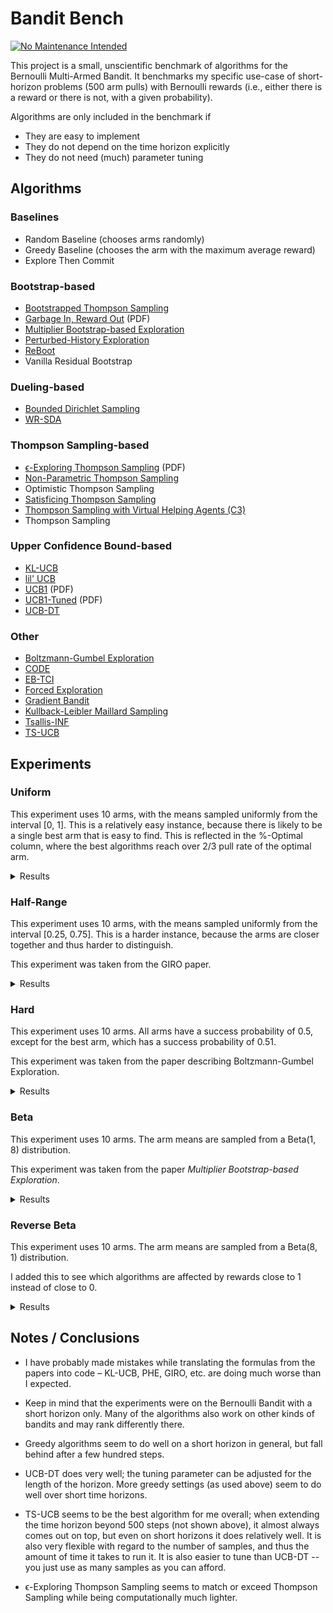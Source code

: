 # Bandit Bench

[![No Maintenance Intended](http://unmaintained.tech/badge.svg)](http://unmaintained.tech/)

This project is a small, unscientific benchmark of algorithms for the Bernoulli
Multi-Armed Bandit. It benchmarks my specific use-case of short-horizon problems
(500 arm pulls) with Bernoulli rewards (i.e., either there is a reward or there
is not, with a given probability).

Algorithms are only included in the benchmark if

- They are easy to implement
- They do not depend on the time horizon explicitly
- They do not need (much) parameter tuning

## Algorithms

### Baselines

- Random Baseline (chooses arms randomly)
- Greedy Baseline (chooses the arm with the maximum average reward)
- Explore Then Commit

### Bootstrap-based

- [Bootstrapped Thompson Sampling](https://arxiv.org/abs/1410.4009)
- [Garbage In, Reward Out](http://proceedings.mlr.press/v97/kveton19a/kveton19a.pdf) (PDF)
- [Multiplier Bootstrap-based Exploration](https://arxiv.org/abs/2302.01543)
- [Perturbed-History Exploration](https://arxiv.org/abs/1902.10089)
- [ReBoot](https://arxiv.org/abs/2002.08436)
- Vanilla Residual Bootstrap

### Dueling-based

- [Bounded Dirichlet Sampling](https://arxiv.org/abs/2111.09724)
- [WR-SDA](https://arxiv.org/abs/2010.14323)

### Thompson Sampling-based

- [ϵ-Exploring Thompson Sampling](https://proceedings.mlr.press/v202/jin23b/jin23b.pdf) (PDF)
- [Non-Parametric Thompson Sampling](https://proceedings.mlr.press/v117/riou20a.html)
- Optimistic Thompson Sampling
- [Satisficing Thompson Sampling](https://arxiv.org/abs/1704.09028)
- [Thompson Sampling with Virtual Helping Agents (C3)](https://arxiv.org/abs/2209.08197)
- Thompson Sampling

### Upper Confidence Bound-based

- [KL-UCB](https://arxiv.org/abs/1102.2490)
- [lil' UCB](https://arxiv.org/abs/1312.7308)
- [UCB1](https://homes.di.unimi.it/~cesabian/Pubblicazioni/ml-02.pdf) (PDF)
- [UCB1-Tuned](https://homes.di.unimi.it/~cesabian/Pubblicazioni/ml-02.pdf) (PDF)
- [UCB-DT](https://arxiv.org/abs/2110.02690)

### Other

- [Boltzmann-Gumbel Exploration](https://arxiv.org/abs/1705.10257)
- [CODE](https://arxiv.org/abs/2310.14751)
- [EB-TCI](https://arxiv.org/abs/2206.05979)
- [Forced Exploration](https://arxiv.org/abs/2312.07285)
- [Gradient Bandit](https://arxiv.org/abs/2402.17235)
- [Kullback-Leibler Maillard Sampling](https://arxiv.org/abs/2304.14989)
- [Tsallis-INF](https://arxiv.org/abs/1807.07623)
- [TS-UCB](https://arxiv.org/abs/2006.06372)

## Experiments

### Uniform

This experiment uses 10 arms, with the means sampled uniformly from the interval
[0, 1]. This is a relatively easy instance, because there is likely to be a
single best arm that is easy to find. This is reflected in the %-Optimal column,
where the best algorithms reach over 2/3 pull rate of the optimal arm.

<details>
<summary>Results</summary>

<!-- `> cat uniform.md` -->
<!-- BEGIN mdsh -->
| Algorithm                                                   | %-Optimal | Regret (Mean) | Regret (Median Absolute Deviation) |  Time  |
| ----------------------------------------------------------- | --------: | ------------: | ---------------------------------: | :----: |
| TS-UCB (100 samples)                                        |     71.41 |       17.4830 |                             3.3788 | 11.69s |
| TS-UCB (10 samples)                                         |     71.83 |       17.8942 |                             3.7068 | 1.21s  |
| UCB-DT (γ=1.00)                                             |     69.93 |       18.1466 |                             2.5287 | 0.53s  |
| UCB-DT (γ=0.95)                                             |     72.44 |       18.1946 |                             2.4725 | 0.52s  |
| UCB-DT (γ=0.75)                                             |     72.50 |       18.1962 |                             2.5172 | 0.53s  |
| UCB-DT (γ=0.90)                                             |     72.42 |       18.2016 |                             2.4807 | 0.53s  |
| CODE (δ=0.990)                                              |     68.91 |       18.9329 |                             2.9569 | 0.27s  |
| Greedy                                                      |     66.26 |       19.7129 |                             2.5470 | 0.03s  |
| TS-UCB (1 samples)                                          |     71.42 |       19.9900 |                             5.4217 | 0.14s  |
| Thompson Sampling with Virtual Helping Agents (Combiner C3) |     63.16 |       21.1041 |                             6.1932 | 4.11s  |
| WR-SDA                                                      |     66.87 |       23.8280 |                             5.0922 | 0.39s  |
| Optimistic Thompson Sampling                                |     68.80 |       25.6235 |                             7.1784 | 0.19s  |
| ϵ-Exploring Thompson Sampling                               |     62.82 |       27.9018 |                             9.2377 | 0.04s  |
| Thompson Sampling                                           |     66.16 |       28.8956 |                             7.1444 | 0.13s  |
| Satisficing Thompson Sampling (ϵ=0.005)                     |     65.94 |       29.0318 |                             7.1008 | 0.18s  |
| Satisficing Thompson Sampling (ϵ=0.010)                     |     65.61 |       29.3229 |                             7.0179 | 0.18s  |
| KL-UCB                                                      |     66.78 |       29.6304 |                             7.3837 | 1.46s  |
| ReBoot (r=0.25)                                             |     61.18 |       30.3599 |                             5.2731 | 0.06s  |
| CODE (δ=0.900)                                              |     54.94 |       30.6423 |                             6.5536 | 0.33s  |
| UCB1-Tuned                                                  |     62.03 |       31.6747 |                             3.6906 | 0.08s  |
| Vanilla Residual Bootstrap (init=0)                         |     59.99 |       33.1442 |                             5.4073 | 0.05s  |
| Non-Parametric Thompson Sampling                            |     63.70 |       33.7962 |                             7.1820 | 0.73s  |
| ReBoot (r=0.50)                                             |     58.58 |       34.0829 |                             5.9224 | 0.06s  |
| Bounded Dirichlet Sampling                                  |     63.86 |       34.1647 |                             7.1345 | 0.38s  |
| Satisficing Thompson Sampling (ϵ=0.050)                     |     57.19 |       35.0506 |                             6.7983 | 0.18s  |
| Multiplier Bootstrap-based Exploration                      |     60.70 |       36.1612 |                             4.2418 | 1.04s  |
| Kullback-Leibler Maillard Sampling                          |     59.67 |       37.5162 |                             8.3979 | 0.12s  |
| Perturbed-History Exploration (a=1.1)                       |     56.96 |       37.8929 |                             5.6711 | 0.14s  |
| Garbage In, Reward Out (a=0.10)                             |     57.65 |       38.7302 |                             5.2772 | 0.15s  |
| Vanilla Residual Bootstrap (init=1)                         |     59.43 |       40.6304 |                             4.7837 | 0.05s  |
| Bootstrapped Thompson Sampling (J=500)                      |     40.59 |       41.9370 |                            21.7066 | 0.68s  |
| Bootstrapped Thompson Sampling (J=1000)                     |     40.88 |       41.9668 |                            21.1936 | 1.35s  |
| Bootstrapped Thompson Sampling (J=100)                      |     40.77 |       42.3584 |                            21.7453 | 0.18s  |
| Bootstrapped Thompson Sampling (J=10)                       |     39.55 |       42.8224 |                            21.8677 | 0.07s  |
| Satisficing Thompson Sampling (ϵ=0.100)                     |     44.13 |       44.2992 |                            10.4673 | 0.19s  |
| lil' UCB (δ=0.100)                                          |     52.19 |       44.8365 |                             5.5606 | 0.08s  |
| Tsallis-INF                                                 |     54.25 |       46.4787 |                             5.9697 | 0.21s  |
| Forced Exploration                                          |     62.89 |       46.6666 |                             6.2607 | 0.03s  |
| ReBoot (r=0.90)                                             |     52.24 |       47.2795 |                             6.7367 | 0.06s  |
| Garbage In, Reward Out (a=0.33)                             |     51.74 |       49.2706 |                             5.5459 | 0.18s  |
| Vanilla Residual Bootstrap (init=5)                         |     55.69 |       50.7442 |                             6.1208 | 0.05s  |
| ReBoot (r=1.00)                                             |     49.90 |       51.8800 |                             6.7533 | 0.06s  |
| EB-TCI                                                      |     42.82 |       55.0174 |                            15.7714 | 0.08s  |
| Perturbed-History Exploration (a=2.1)                       |     47.44 |       56.5448 |                             6.0521 | 0.16s  |
| ETC (m=10)                                                  |     47.32 |       56.6956 |                            11.0554 | 0.03s  |
| lil' UCB (δ=0.010)                                          |     44.08 |       62.1486 |                             6.5312 | 0.08s  |
| Garbage In, Reward Out (a=1.00)                             |     43.03 |       66.4802 |                             6.9482 | 0.21s  |
| Boltzmann-Gumbel Exploration                                |     43.87 |       68.9250 |                             6.5817 | 0.08s  |
| ReBoot (r=1.50)                                             |     40.44 |       72.1794 |                             8.1305 | 0.06s  |
| lil' UCB (δ=0.001)                                          |     39.18 |       73.8291 |                             8.0325 | 0.08s  |
| ETC (m=5)                                                   |     27.93 |       78.7963 |                            24.1796 | 0.03s  |
| ReBoot (r=1.70)                                             |     37.41 |       79.4522 |                             8.9230 | 0.05s  |
| ETC (m=20)                                                  |     49.52 |       85.1694 |                            11.9964 | 0.03s  |
| UCB1                                                        |     34.52 |       86.8474 |                            10.2054 | 0.05s  |
| ReBoot (r=2.10)                                             |     32.31 |       92.8131 |                            10.7156 | 0.05s  |
| ETC (m=3)                                                   |     22.30 |       98.5252 |                            27.0722 | 0.03s  |
| ETC (m=25)                                                  |     41.95 |      105.2629 |                            14.8396 | 0.03s  |
| ETC (m=2)                                                   |     20.21 |      110.5641 |                            26.8868 | 0.03s  |
| Gradient Bandit                                             |     30.32 |      110.7043 |                            17.1641 | 0.08s  |
| Gradient Bandit (with baseline)                             |     31.34 |      113.5984 |                            11.7063 | 0.08s  |
| CODE (δ=0.050)                                              |     10.94 |      187.9726 |                            24.8420 | 0.59s  |
| Random                                                      |     10.01 |      204.0160 |                            30.3495 | 0.01s  |
<!-- END mdsh -->

</details>

### Half-Range

This experiment uses 10 arms, with the means sampled uniformly from the interval
\[0.25, 0.75\]. This is a harder instance, because the arms are closer together
and thus harder to distinguish.

This experiment was taken from the GIRO paper.

<details>
<summary>Results</summary>

<!-- `> cat half_range.md` -->
<!-- BEGIN mdsh -->
| Algorithm                                                   | %-Optimal | Regret (Mean) | Regret (Median Absolute Deviation) |  Time  |
| ----------------------------------------------------------- | --------: | ------------: | ---------------------------------: | :----: |
| UCB-DT (γ=0.90)                                             |     43.02 |       25.6120 |                             7.2004 | 0.53s  |
| UCB-DT (γ=0.95)                                             |     43.00 |       25.6319 |                             7.1816 | 0.53s  |
| UCB-DT (γ=0.75)                                             |     43.05 |       25.6700 |                             7.2075 | 0.53s  |
| Thompson Sampling with Virtual Helping Agents (Combiner C3) |     44.11 |       26.7250 |                             8.7506 | 1.86s  |
| TS-UCB (100 samples)                                        |     44.07 |       27.5344 |                             6.6902 | 11.83s |
| CODE (δ=0.990)                                              |     39.41 |       27.7728 |                            10.1499 | 0.31s  |
| UCB-DT (γ=1.00)                                             |     38.52 |       28.0522 |                             9.8213 | 0.53s  |
| TS-UCB (10 samples)                                         |     44.19 |       28.1826 |                             6.1075 | 1.20s  |
| Greedy                                                      |     37.83 |       28.2076 |                             9.9996 | 0.03s  |
| Bootstrapped Thompson Sampling (J=10)                       |     38.57 |       29.4073 |                            13.9756 | 0.07s  |
| ϵ-Exploring Thompson Sampling                               |     40.14 |       30.7659 |                             8.9988 | 0.04s  |
| Bootstrapped Thompson Sampling (J=500)                      |     38.36 |       30.8943 |                            13.6813 | 0.67s  |
| Bootstrapped Thompson Sampling (J=100)                      |     38.23 |       30.9704 |                            13.6387 | 0.17s  |
| Bootstrapped Thompson Sampling (J=1000)                     |     37.93 |       31.2238 |                            13.7505 | 1.30s  |
| TS-UCB (1 samples)                                          |     41.40 |       31.6947 |                             6.2187 | 0.14s  |
| Forced Exploration                                          |     41.72 |       33.1699 |                             5.7046 | 0.03s  |
| WR-SDA                                                      |     37.74 |       34.3702 |                             7.8470 | 0.55s  |
| CODE (δ=0.900)                                              |     35.87 |       35.7202 |                            11.4984 | 0.39s  |
| UCB1-Tuned                                                  |     38.36 |       36.0304 |                             5.8517 | 0.07s  |
| ReBoot (r=0.25)                                             |     35.81 |       36.8892 |                             8.1828 | 0.05s  |
| Vanilla Residual Bootstrap (init=0)                         |     35.10 |       38.0391 |                             7.9288 | 0.05s  |
| Optimistic Thompson Sampling                                |     36.78 |       38.4207 |                             7.1289 | 0.18s  |
| Multiplier Bootstrap-based Exploration                      |     36.05 |       38.7066 |                             7.0003 | 1.01s  |
| ReBoot (r=0.50)                                             |     34.21 |       39.5480 |                             8.2009 | 0.05s  |
| ETC (m=10)                                                  |     33.45 |       40.0881 |                            11.7950 | 0.03s  |
| Thompson Sampling                                           |     35.01 |       40.5420 |                             7.5125 | 0.14s  |
| Satisficing Thompson Sampling (ϵ=0.005)                     |     34.96 |       40.5786 |                             7.5540 | 0.17s  |
| Satisficing Thompson Sampling (ϵ=0.010)                     |     34.87 |       40.6461 |                             7.5447 | 0.17s  |
| Garbage In, Reward Out (a=0.10)                             |     33.73 |       42.0945 |                             7.6013 | 0.18s  |
| Perturbed-History Exploration (a=1.1)                       |     33.49 |       42.3004 |                             7.7267 | 0.16s  |
| KL-UCB                                                      |     34.54 |       42.7149 |                             6.2245 | 1.50s  |
| EB-TCI                                                      |     30.56 |       42.8317 |                             9.3319 | 0.07s  |
| Satisficing Thompson Sampling (ϵ=0.050)                     |     32.52 |       43.1108 |                             8.0902 | 0.17s  |
| Non-Parametric Thompson Sampling                            |     33.09 |       43.6865 |                             7.5605 | 0.71s  |
| Vanilla Residual Bootstrap (init=1)                         |     32.88 |       43.7710 |                             7.4509 | 0.05s  |
| Bounded Dirichlet Sampling                                  |     32.79 |       44.7466 |                             7.9659 | 0.43s  |
| Tsallis-INF                                                 |     32.35 |       45.6862 |                             8.4068 | 0.22s  |
| lil' UCB (δ=0.100)                                          |     31.70 |       46.4287 |                             6.7023 | 0.08s  |
| Kullback-Leibler Maillard Sampling                          |     29.69 |       47.8324 |                             8.4744 | 0.12s  |
| Satisficing Thompson Sampling (ϵ=0.100)                     |     27.45 |       48.1450 |                            10.2207 | 0.17s  |
| Garbage In, Reward Out (a=0.33)                             |     30.11 |       48.1458 |                             8.0648 | 0.19s  |
| ReBoot (r=0.90)                                             |     29.34 |       48.4181 |                             8.4845 | 0.05s  |
| ETC (m=5)                                                   |     21.32 |       50.0278 |                            17.6885 | 0.03s  |
| ReBoot (r=1.00)                                             |     27.89 |       50.9352 |                             8.6898 | 0.05s  |
| ETC (m=20)                                                  |     31.24 |       51.1732 |                             8.6350 | 0.03s  |
| Perturbed-History Exploration (a=2.1)                       |     27.91 |       52.2188 |                             8.4423 | 0.18s  |
| Vanilla Residual Bootstrap (init=5)                         |     28.26 |       53.2834 |                             8.4062 | 0.05s  |
| ETC (m=25)                                                  |     32.18 |       56.3820 |                             8.2546 | 0.03s  |
| lil' UCB (δ=0.010)                                          |     25.83 |       56.9410 |                             8.2814 | 0.08s  |
| Garbage In, Reward Out (a=1.00)                             |     25.12 |       57.7304 |                             9.1152 | 0.22s  |
| Boltzmann-Gumbel Exploration                                |     25.61 |       58.0539 |                             8.8928 | 0.07s  |
| ReBoot (r=1.50)                                             |     22.85 |       61.0890 |                             9.6647 | 0.05s  |
| lil' UCB (δ=0.001)                                          |     22.85 |       62.7995 |                             9.1698 | 0.08s  |
| ReBoot (r=1.70)                                             |     21.38 |       64.4112 |                            10.0761 | 0.05s  |
| UCB1                                                        |     20.42 |       68.0927 |                            10.1489 | 0.05s  |
| ReBoot (r=2.10)                                             |     19.16 |       69.7726 |                            10.8419 | 0.05s  |
| ETC (m=3)                                                   |     15.41 |       69.9994 |                            18.3348 | 0.03s  |
| Gradient Bandit                                             |     19.00 |       75.4704 |                            12.4808 | 0.08s  |
| Gradient Bandit (with baseline)                             |     18.51 |       77.0723 |                            10.7145 | 0.07s  |
| ETC (m=2)                                                   |     15.27 |       80.4676 |                            18.0151 | 0.03s  |
| Random                                                      |     10.01 |      102.0080 |                            15.1748 | 0.01s  |
| CODE (δ=0.050)                                              |     10.00 |      102.0185 |                            14.8649 | 0.61s  |
<!-- END mdsh -->

</details>

### Hard

This experiment uses 10 arms. All arms have a success probability of 0.5, except
for the best arm, which has a success probability of 0.51.

This experiment was taken from the paper describing Boltzmann-Gumbel Exploration.

<details>
<summary>Results</summary>

<!-- `> cat hard.md` -->
<!-- BEGIN mdsh -->
| Algorithm                                                   | %-Optimal | Regret (Mean) | Regret (Median Absolute Deviation) |  Time  |
| ----------------------------------------------------------- | --------: | ------------: | ---------------------------------: | :----: |
| Greedy                                                      |     17.00 |        4.1498 |                             0.1100 | 0.03s  |
| ϵ-Exploring Thompson Sampling                               |     13.74 |        4.3130 |                             0.1100 | 0.04s  |
| Forced Exploration                                          |     13.53 |        4.3235 |                             0.1000 | 0.03s  |
| UCB-DT (γ=0.90)                                             |     13.27 |        4.3365 |                             0.1000 | 0.54s  |
| UCB-DT (γ=0.95)                                             |     13.27 |        4.3365 |                             0.1000 | 0.56s  |
| UCB-DT (γ=1.00)                                             |     13.19 |        4.3406 |                             0.1200 | 0.55s  |
| UCB-DT (γ=0.75)                                             |     13.05 |        4.3474 |                             0.1000 | 0.54s  |
| TS-UCB (100 samples)                                        |     12.16 |        4.3921 |                             0.2500 | 12.05s |
| Bootstrapped Thompson Sampling (J=10)                       |     11.83 |        4.4083 |                             0.1600 | 0.07s  |
| Bootstrapped Thompson Sampling (J=500)                      |     11.80 |        4.4101 |                             0.3400 | 0.68s  |
| Bootstrapped Thompson Sampling (J=1000)                     |     11.78 |        4.4109 |                             0.3400 | 1.32s  |
| Bootstrapped Thompson Sampling (J=100)                      |     11.76 |        4.4118 |                             0.3100 | 0.17s  |
| EB-TCI                                                      |     11.56 |        4.4218 |                             0.4400 | 0.08s  |
| TS-UCB (10 samples)                                         |     11.54 |        4.4228 |                             0.2400 | 1.21s  |
| WR-SDA                                                      |     11.52 |        4.4238 |                             0.3200 | 0.39s  |
| Thompson Sampling with Virtual Helping Agents (Combiner C3) |     11.45 |        4.4276 |                             0.2600 | 0.74s  |
| Vanilla Residual Bootstrap (init=0)                         |     11.42 |        4.4292 |                             0.3500 | 0.05s  |
| CODE (δ=0.900)                                              |     11.39 |        4.4305 |                             0.4900 | 0.46s  |
| ReBoot (r=0.25)                                             |     11.38 |        4.4311 |                             0.3500 | 0.05s  |
| ReBoot (r=0.50)                                             |     11.34 |        4.4329 |                             0.3800 | 0.05s  |
| CODE (δ=0.990)                                              |     11.21 |        4.4397 |                             0.1200 | 0.30s  |
| Optimistic Thompson Sampling                                |     11.20 |        4.4399 |                             0.3000 | 0.18s  |
| TS-UCB (1 samples)                                          |     11.20 |        4.4400 |                             0.2400 | 0.14s  |
| Garbage In, Reward Out (a=0.10)                             |     11.16 |        4.4418 |                             0.3400 | 0.18s  |
| Non-Parametric Thompson Sampling                            |     11.16 |        4.4422 |                             0.3400 | 0.71s  |
| Satisficing Thompson Sampling (ϵ=0.010)                     |     11.15 |        4.4425 |                             0.3400 | 0.17s  |
| Satisficing Thompson Sampling (ϵ=0.005)                     |     11.15 |        4.4426 |                             0.3300 | 0.18s  |
| Thompson Sampling                                           |     11.14 |        4.4429 |                             0.3300 | 0.13s  |
| Perturbed-History Exploration (a=1.1)                       |     11.13 |        4.4433 |                             0.3600 | 0.16s  |
| Multiplier Bootstrap-based Exploration                      |     11.12 |        4.4439 |                             0.3100 | 1.01s  |
| Vanilla Residual Bootstrap (init=1)                         |     11.11 |        4.4443 |                             0.3500 | 0.05s  |
| Satisficing Thompson Sampling (ϵ=0.050)                     |     11.09 |        4.4454 |                             0.4000 | 0.17s  |
| Garbage In, Reward Out (a=0.33)                             |     11.04 |        4.4480 |                             0.3800 | 0.20s  |
| Tsallis-INF                                                 |     11.01 |        4.4497 |                             0.2700 | 0.22s  |
| KL-UCB                                                      |     10.99 |        4.4505 |                             0.2800 | 1.51s  |
| ReBoot (r=0.90)                                             |     10.94 |        4.4528 |                             0.3800 | 0.05s  |
| Kullback-Leibler Maillard Sampling                          |     10.91 |        4.4544 |                             0.3500 | 0.12s  |
| Perturbed-History Exploration (a=2.1)                       |     10.89 |        4.4557 |                             0.3400 | 0.18s  |
| Vanilla Residual Bootstrap (init=5)                         |     10.85 |        4.4574 |                             0.2700 | 0.05s  |
| lil' UCB (δ=0.100)                                          |     10.85 |        4.4575 |                             0.2600 | 0.08s  |
| ReBoot (r=1.00)                                             |     10.84 |        4.4578 |                             0.3500 | 0.05s  |
| Bounded Dirichlet Sampling                                  |     10.83 |        4.4586 |                             0.3100 | 0.40s  |
| UCB1-Tuned                                                  |     10.74 |        4.4632 |                             0.2400 | 0.07s  |
| Satisficing Thompson Sampling (ϵ=0.100)                     |     10.72 |        4.4641 |                             0.3100 | 0.18s  |
| lil' UCB (δ=0.010)                                          |     10.70 |        4.4651 |                             0.2200 | 0.07s  |
| Boltzmann-Gumbel Exploration                                |     10.67 |        4.4663 |                             0.2700 | 0.08s  |
| Garbage In, Reward Out (a=1.00)                             |     10.66 |        4.4669 |                             0.2600 | 0.21s  |
| lil' UCB (δ=0.001)                                          |     10.54 |        4.4730 |                             0.2000 | 0.08s  |
| ReBoot (r=1.50)                                             |     10.49 |        4.4756 |                             0.2100 | 0.05s  |
| ReBoot (r=1.70)                                             |     10.40 |        4.4798 |                             0.1800 | 0.05s  |
| ReBoot (r=2.10)                                             |     10.29 |        4.4854 |                             0.1400 | 0.05s  |
| ETC (m=25)                                                  |     10.27 |        4.4863 |                             0.0000 | 0.03s  |
| Gradient Bandit                                             |     10.27 |        4.4866 |                             0.1300 | 0.08s  |
| UCB1                                                        |     10.23 |        4.4883 |                             0.1600 | 0.05s  |
| Gradient Bandit (with baseline)                             |     10.23 |        4.4887 |                             0.1100 | 0.08s  |
| ETC (m=5)                                                   |     10.11 |        4.4943 |                             0.0000 | 0.03s  |
| ETC (m=20)                                                  |     10.11 |        4.4946 |                             0.0000 | 0.03s  |
| ETC (m=2)                                                   |     10.04 |        4.4982 |                             0.4300 | 0.03s  |
| ETC (m=3)                                                   |     10.04 |        4.4982 |                             0.4300 | 0.03s  |
| Random                                                      |     10.02 |        4.4992 |                             0.0500 | 0.01s  |
| CODE (δ=0.050)                                              |     10.00 |        4.5000 |                             0.0000 | 0.61s  |
| ETC (m=10)                                                  |      9.94 |        4.5030 |                             0.0000 | 0.03s  |
<!-- END mdsh -->

</details>

### Beta

This experiment uses 10 arms. The arm means are sampled from a Beta(1, 8) distribution.

This experiment was taken from the paper *Multiplier Bootstrap-based Exploration*.

<details>
<summary>Results</summary>

<!-- `> cat beta.md` -->
<!-- BEGIN mdsh -->
| Algorithm                                                   | %-Optimal | Regret (Mean) | Regret (Median Absolute Deviation) |  Time  |
| ----------------------------------------------------------- | --------: | ------------: | ---------------------------------: | :----: |
| UCB-DT (γ=0.75)                                             |     54.64 |       22.4071 |                             6.1492 | 0.50s  |
| UCB-DT (γ=0.90)                                             |     54.45 |       22.4627 |                             6.1571 | 0.50s  |
| UCB-DT (γ=0.95)                                             |     54.39 |       22.4968 |                             6.1852 | 0.50s  |
| UCB-DT (γ=1.00)                                             |     53.32 |       22.6778 |                             7.3649 | 0.49s  |
| Thompson Sampling with Virtual Helping Agents (Combiner C3) |     56.94 |       22.9408 |                             7.1147 | 2.84s  |
| CODE (δ=0.990)                                              |     51.11 |       23.5974 |                             9.3932 | 0.40s  |
| ReBoot (r=0.25)                                             |     52.26 |       24.7586 |                             8.6759 | 0.06s  |
| TS-UCB (100 samples)                                        |     56.01 |       24.8830 |                             4.3046 | 12.62s |
| TS-UCB (10 samples)                                         |     54.84 |       26.4412 |                             4.2702 | 1.30s  |
| ReBoot (r=0.50)                                             |     51.44 |       28.9633 |                             6.3791 | 0.06s  |
| TS-UCB (1 samples)                                          |     52.56 |       29.4772 |                             4.9198 | 0.15s  |
| Bootstrapped Thompson Sampling (J=10)                       |     49.88 |       31.1623 |                             6.5576 | 0.07s  |
| Forced Exploration                                          |     48.86 |       31.4112 |                             9.0715 | 0.03s  |
| Multiplier Bootstrap-based Exploration                      |     49.17 |       32.4139 |                             6.0942 | 1.03s  |
| ϵ-Exploring Thompson Sampling                               |     44.38 |       33.2239 |                            12.5400 | 0.04s  |
| UCB1-Tuned                                                  |     48.22 |       34.0173 |                             5.5690 | 0.08s  |
| Bootstrapped Thompson Sampling (J=100)                      |     47.17 |       34.7044 |                             6.3147 | 0.18s  |
| Garbage In, Reward Out (a=0.10)                             |     46.53 |       35.1309 |                             6.4203 | 0.15s  |
| Bootstrapped Thompson Sampling (J=500)                      |     46.87 |       35.1931 |                             6.3344 | 0.68s  |
| Bootstrapped Thompson Sampling (J=1000)                     |     46.77 |       35.2492 |                             6.3528 | 1.35s  |
| Vanilla Residual Bootstrap (init=1)                         |     46.87 |       35.3194 |                             6.1483 | 0.05s  |
| Optimistic Thompson Sampling                                |     47.14 |       35.7522 |                             6.0706 | 0.19s  |
| Vanilla Residual Bootstrap (init=0)                         |     39.16 |       36.6560 |                            16.2068 | 0.05s  |
| ETC (m=5)                                                   |     39.97 |       37.5465 |                            17.0296 | 0.03s  |
| Thompson Sampling                                           |     45.10 |       37.7381 |                             6.5241 | 0.14s  |
| Satisficing Thompson Sampling (ϵ=0.005)                     |     45.09 |       37.7390 |                             6.4866 | 0.18s  |
| Satisficing Thompson Sampling (ϵ=0.010)                     |     44.99 |       37.8316 |                             6.5136 | 0.19s  |
| KL-UCB                                                      |     44.75 |       37.9754 |                             5.7666 | 1.51s  |
| ETC (m=10)                                                  |     40.33 |       38.9869 |                            13.6763 | 0.03s  |
| Non-Parametric Thompson Sampling                            |     43.90 |       39.3507 |                             6.7160 | 0.72s  |
| Greedy                                                      |     36.66 |       39.9099 |                            21.7087 | 0.03s  |
| Bounded Dirichlet Sampling                                  |     43.54 |       39.9645 |                             6.6454 | 0.43s  |
| CODE (δ=0.900)                                              |     40.61 |       40.2050 |                            13.2482 | 0.49s  |
| ReBoot (r=0.90)                                             |     42.54 |       40.7881 |                             7.1968 | 0.06s  |
| Satisficing Thompson Sampling (ϵ=0.050)                     |     41.59 |       40.8984 |                             7.1496 | 0.19s  |
| WR-SDA                                                      |     36.73 |       41.0443 |                            19.6162 | 0.66s  |
| Kullback-Leibler Maillard Sampling                          |     40.83 |       41.4463 |                             7.5405 | 0.12s  |
| Perturbed-History Exploration (a=1.1)                       |     40.79 |       42.7866 |                             7.3646 | 0.16s  |
| ReBoot (r=1.00)                                             |     40.65 |       43.3432 |                             7.6618 | 0.06s  |
| Garbage In, Reward Out (a=0.33)                             |     38.75 |       45.1922 |                             7.8091 | 0.19s  |
| ETC (m=3)                                                   |     33.51 |       45.7840 |                            28.1017 | 0.03s  |
| ETC (m=20)                                                  |     37.94 |       47.1134 |                            13.4466 | 0.03s  |
| Satisficing Thompson Sampling (ϵ=0.100)                     |     33.63 |       48.2505 |                             9.6052 | 0.19s  |
| lil' UCB (δ=0.100)                                          |     36.34 |       48.6046 |                             7.3285 | 0.09s  |
| ETC (m=25)                                                  |     37.82 |       51.7141 |                            13.9357 | 0.03s  |
| ETC (m=2)                                                   |     29.53 |       53.1694 |                            28.6333 | 0.04s  |
| ReBoot (r=1.50)                                             |     33.20 |       53.6329 |                            10.8113 | 0.06s  |
| Perturbed-History Exploration (a=2.1)                       |     32.69 |       53.7141 |                             9.5801 | 0.19s  |
| Tsallis-INF                                                 |     32.39 |       54.7917 |                            11.3371 | 0.24s  |
| Vanilla Residual Bootstrap (init=5)                         |     31.29 |       56.3702 |                            10.3022 | 0.05s  |
| ReBoot (r=1.70)                                             |     30.99 |       56.8129 |                            12.0371 | 0.06s  |
| Garbage In, Reward Out (a=1.00)                             |     29.48 |       58.3347 |                            11.5697 | 0.22s  |
| Boltzmann-Gumbel Exploration                                |     29.89 |       58.4917 |                            11.5794 | 0.08s  |
| lil' UCB (δ=0.010)                                          |     29.25 |       58.7242 |                            11.2953 | 0.08s  |
| EB-TCI                                                      |     24.42 |       59.0388 |                            22.7179 | 0.08s  |
| ReBoot (r=2.10)                                             |     27.57 |       61.9376 |                            14.1671 | 0.06s  |
| lil' UCB (δ=0.001)                                          |     25.41 |       64.5631 |                            14.7753 | 0.08s  |
| UCB1                                                        |     22.31 |       69.6096 |                            17.0817 | 0.05s  |
| Gradient Bandit                                             |     20.28 |       74.1103 |                            17.5927 | 0.09s  |
| Gradient Bandit (with baseline)                             |     19.93 |       74.7782 |                            17.8747 | 0.08s  |
| Random                                                      |      9.99 |       93.1436 |                            26.0904 | 0.01s  |
| CODE (δ=0.050)                                              |     10.00 |       93.1468 |                            25.9588 | 0.65s  |
<!-- END mdsh -->

</details>

### Reverse Beta

This experiment uses 10 arms. The arm means are sampled from a Beta(8, 1) distribution.

I added this to see which algorithms are affected by rewards close to 1 instead of close to 0.

<details>
<summary>Results</summary>

<!-- `> cat reverse_beta.md` -->
<!-- BEGIN mdsh -->
| Algorithm                                                   | %-Optimal | Regret (Mean) | Regret (Median Absolute Deviation) |  Time  |
| ----------------------------------------------------------- | --------: | ------------: | ---------------------------------: | :----: |
| TS-UCB (100 samples)                                        |     59.25 |        7.2546 |                             2.1286 | 12.15s |
| TS-UCB (10 samples)                                         |     58.23 |        7.6892 |                             1.8890 | 1.22s  |
| TS-UCB (1 samples)                                          |     57.93 |        8.1823 |                             1.7707 | 0.14s  |
| UCB-DT (γ=1.00)                                             |     55.66 |        8.4709 |                             1.4837 | 0.54s  |
| UCB-DT (γ=0.90)                                             |     55.84 |        8.5612 |                             1.5143 | 0.54s  |
| UCB-DT (γ=0.95)                                             |     55.76 |        8.5784 |                             1.5121 | 0.53s  |
| Greedy                                                      |     53.82 |        8.6471 |                             1.5273 | 0.03s  |
| UCB-DT (γ=0.75)                                             |     55.91 |        8.6739 |                             1.5558 | 0.53s  |
| Optimistic Thompson Sampling                                |     54.95 |        9.3835 |                             3.1222 | 0.18s  |
| CODE (δ=0.990)                                              |     48.81 |        9.4822 |                             1.7486 | 0.31s  |
| WR-SDA                                                      |     52.23 |       10.2123 |                             2.7845 | 0.21s  |
| ϵ-Exploring Thompson Sampling                               |     45.15 |       10.8883 |                             4.0500 | 0.04s  |
| KL-UCB                                                      |     51.49 |       11.6751 |                             3.5785 | 1.22s  |
| Thompson Sampling                                           |     48.51 |       12.4396 |                             2.7769 | 0.14s  |
| Thompson Sampling with Virtual Helping Agents (Combiner C3) |     37.00 |       12.6026 |                             4.1618 | 2.44s  |
| Satisficing Thompson Sampling (ϵ=0.005)                     |     47.58 |       12.6638 |                             2.7907 | 0.18s  |
| Satisficing Thompson Sampling (ϵ=0.010)                     |     45.49 |       13.1710 |                             2.8249 | 0.18s  |
| Non-Parametric Thompson Sampling                            |     47.46 |       13.6038 |                             4.3455 | 0.72s  |
| Forced Exploration                                          |     48.30 |       13.9900 |                             2.5181 | 0.03s  |
| Bounded Dirichlet Sampling                                  |     45.58 |       14.5418 |                             4.6561 | 0.37s  |
| Kullback-Leibler Maillard Sampling                          |     43.53 |       15.1294 |                             5.1731 | 0.11s  |
| Satisficing Thompson Sampling (ϵ=0.050)                     |     23.97 |       18.9613 |                             5.2597 | 0.18s  |
| EB-TCI                                                      |     35.93 |       19.7395 |                             5.2415 | 0.08s  |
| ReBoot (r=0.25)                                             |     34.89 |       19.9697 |                             3.1894 | 0.06s  |
| Vanilla Residual Bootstrap (init=0)                         |     33.47 |       21.5207 |                             3.2212 | 0.06s  |
| Multiplier Bootstrap-based Exploration                      |     28.45 |       22.2710 |                             3.5416 | 1.01s  |
| ETC (m=20)                                                  |     33.55 |       22.3233 |                             4.2529 | 0.03s  |
| ETC (m=10)                                                  |     27.09 |       22.3539 |                             6.4168 | 0.03s  |
| ReBoot (r=0.50)                                             |     30.87 |       22.5161 |                             3.8147 | 0.06s  |
| UCB1-Tuned                                                  |     25.07 |       22.9077 |                             3.4824 | 0.08s  |
| Vanilla Residual Bootstrap (init=1)                         |     31.19 |       23.1578 |                             3.3412 | 0.05s  |
| Tsallis-INF                                                 |     26.30 |       23.2635 |                             4.3108 | 0.22s  |
| Vanilla Residual Bootstrap (init=5)                         |     30.48 |       23.8825 |                             3.5154 | 0.05s  |
| Garbage In, Reward Out (a=0.10)                             |     26.82 |       23.9510 |                             3.8778 | 0.15s  |
| Perturbed-History Exploration (a=1.1)                       |     24.17 |       24.8624 |                             4.3134 | 0.17s  |
| Satisficing Thompson Sampling (ϵ=0.100)                     |     12.50 |       26.5896 |                             8.8139 | 0.18s  |
| ETC (m=25)                                                  |     28.64 |       27.0247 |                             5.2417 | 0.03s  |
| CODE (δ=0.900)                                              |     16.26 |       27.7259 |                             4.4425 | 0.46s  |
| Garbage In, Reward Out (a=0.33)                             |     21.22 |       28.0093 |                             4.7583 | 0.21s  |
| Bootstrapped Thompson Sampling (J=500)                      |     17.05 |       28.0954 |                            16.5475 | 0.69s  |
| Bootstrapped Thompson Sampling (J=1000)                     |     16.11 |       28.1867 |                            16.6249 | 1.32s  |
| ReBoot (r=0.90)                                             |     24.08 |       28.2376 |                             5.0547 | 0.06s  |
| lil' UCB (δ=0.100)                                          |     19.19 |       28.5694 |                             4.7509 | 0.08s  |
| Bootstrapped Thompson Sampling (J=100)                      |     15.82 |       29.0489 |                            16.7117 | 0.18s  |
| ReBoot (r=1.00)                                             |     22.53 |       29.7884 |                             5.3791 | 0.06s  |
| Bootstrapped Thompson Sampling (J=10)                       |     15.12 |       30.0861 |                            17.7177 | 0.07s  |
| Perturbed-History Exploration (a=2.1)                       |     18.72 |       30.3983 |                             5.2058 | 0.20s  |
| lil' UCB (δ=0.010)                                          |     16.72 |       32.2288 |                             5.5208 | 0.08s  |
| Garbage In, Reward Out (a=1.00)                             |     17.26 |       32.4632 |                             5.6672 | 0.22s  |
| Boltzmann-Gumbel Exploration                                |     17.44 |       32.7460 |                             5.6438 | 0.08s  |
| lil' UCB (δ=0.001)                                          |     15.51 |       34.2797 |                             5.8524 | 0.08s  |
| ReBoot (r=1.50)                                             |     18.20 |       35.2644 |                             6.5573 | 0.06s  |
| UCB1                                                        |     14.55 |       36.1248 |                             6.3580 | 0.05s  |
| ReBoot (r=1.70)                                             |     17.25 |       36.7828 |                             6.9301 | 0.06s  |
| ReBoot (r=2.10)                                             |     15.90 |       39.2124 |                             7.5247 | 0.06s  |
| Gradient Bandit                                             |     13.72 |       39.5229 |                             8.1141 | 0.08s  |
| Gradient Bandit (with baseline)                             |     13.15 |       40.8926 |                             7.4944 | 0.08s  |
| ETC (m=5)                                                   |     12.36 |       41.7571 |                             9.1900 | 0.03s  |
| ETC (m=3)                                                   |     12.03 |       43.5920 |                             9.6906 | 0.03s  |
| ETC (m=2)                                                   |     11.03 |       45.2564 |                             9.3287 | 0.04s  |
| CODE (δ=0.050)                                              |     10.00 |       49.2639 |                             9.8811 | 0.62s  |
| Random                                                      |      9.99 |       49.2870 |                            10.0029 | 0.02s  |
<!-- END mdsh -->

</details>

## Notes / Conclusions

- I have probably made mistakes while translating the formulas from the papers
  into code – KL-UCB, PHE, GIRO, etc. are doing much worse than I expected.

- Keep in mind that the experiments were on the Bernoulli Bandit with a short
  horizon only. Many of the algorithms also work on other kinds of bandits and
  may rank differently there.

- Greedy algorithms seem to do well on a short horizon in general, but fall
  behind after a few hundred steps.

- UCB-DT does very well; the tuning parameter can be adjusted for the length
  of the horizon. More greedy settings (as used above) seem to do well over
  short time horizons.

- TS-UCB seems to be the best algorithm for me overall; when extending the time
  horizon beyond 500 steps (not shown above), it almost always comes out on top,
  but even on short horizons it does relatively well. It is also very flexible
  with regard to the number of samples, and thus the amount of time it takes to
  run it. It is also easier to tune than UCB-DT -- you just use as many samples
  as you can afford.

- ϵ-Exploring Thompson Sampling seems to match or exceed Thompson Sampling
  while being computationally much lighter.
